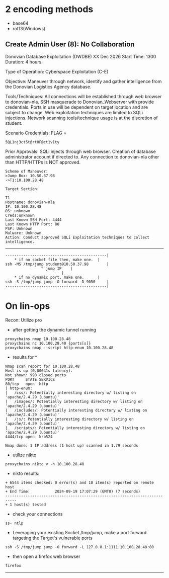 # 2 encoding methods
- base64
- rot13(Windows)

## Create Admin User (8): No Collaboration

Donovian Database Exploitation (DWDBE)
XX Dec 2026
Start Time: 1300
Duration: 4 hours

Type of Operation: Cyberspace Exploitation (C-E)

Objective: Maneuver through network, identify and gather intelligence from the Donovian Logistics Agency database.

Tools/Techniques: All connections will be established through web browser to donovian-nla. SSH masquerade to Donovian_Webserver with provide credentials. Ports in use will be dependent on target location and are subject to change. Web exploitation techniques are limited to SQLi injections. Network scanning tools/technique usage is at the discretion of student.

Scenario Credentials: FLAG = 
```
5QL1nj3ct5t@rt0F@ct1v1ty 
```

Prior Approvals: SQLi injects through web browser. Creation of database administrator account if directed to. Any connection to donovian-nla other than HTTP/HTTPs is NOT approved.
```
Scheme of Maneuver:
>Jump Box: 10.50.37.98	
->T1:10.100.28.48
```
```
Target Section:

T1
Hostname: donovian-nla
IP: 10.100.28.48
OS: unknown
Creds:unknown
Last Known SSH Port: 4444
Last Known HTTP Port: 80
PSP: Unknown
Malware: Unknown
Action: Conduct approved SQLi Exploitation techniques to collect intelligence.
```

-------------------------------------------------------------------------------------------------------------------------------------------------------------------------------------------------------------------------------------------------------------------------------
```
---------------------------------------------|
	* if no socket file then, make one.  |
ssh -MS /tmp/jump student@10.50.37.98	     |
				^ jump IP    |
					     |
	* if no dynamic port, make one.      |
ssh -S /tmp/jump jump -O forward -D 9050     |
---------------------------------------------|
```

# On lin-ops
Recon: Utilize pro
* after getting the dynamic tunnel running 
```
proxychains nmap 10.100.28.48
proxychains nc 10.100.28.40 {ports[s]}
proxychains nmap --script http-enum 10.100.28.48
```
* results for ^
```
Nmap scan report for 10.100.28.48
Host is up (0.00041s latency).
Not shown: 998 closed ports
PORT     STATE SERVICE
80/tcp   open  http
| http-enum: 
|   /css/: Potentially interesting directory w/ listing on 'apache/2.4.29 (ubuntu)'
|   /images/: Potentially interesting directory w/ listing on 'apache/2.4.29 (ubuntu)'
|   /includes/: Potentially interesting directory w/ listing on 'apache/2.4.29 (ubuntu)'
|   /js/: Potentially interesting directory w/ listing on 'apache/2.4.29 (ubuntu)'
|_  /scripts/: Potentially interesting directory w/ listing on 'apache/2.4.29 (ubuntu)'
4444/tcp open  krb524

Nmap done: 1 IP address (1 host up) scanned in 1.79 seconds
```

* utilize nikto
```
proxychains nikto v -h 10.100.28.48
```
* nikto results:
```
+ 6544 items checked: 0 error(s) and 10 item(s) reported on remote host
+ End Time:           2024-09-19 17:07:29 (GMT0) (7 seconds)
---------------------------------------------------------------------------
+ 1 host(s) tested

```

* check your connections
```
ss- ntlp
```
* Leveraging your existing Socket /tmp/jump, make a port forward targeting the Target's vulnerable ports
```
ssh -S /tmp/jump jump -O forward -L 127.0.0.1:1111:10.100.28.48:80
```
* then open a firefox web browser
```
firefox
```
-------------------------------------------------------------------------------------------------------------------------------------------------------------------------------------------------------------------------------------------------------------------------------







